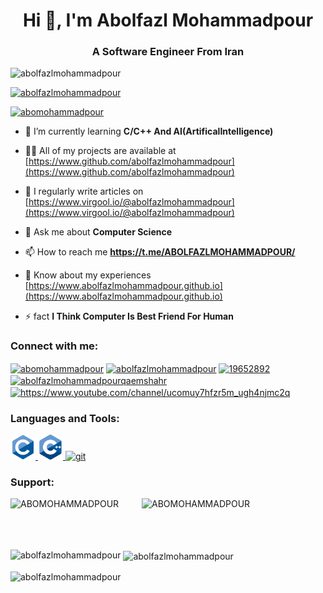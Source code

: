 <h1 align="center">Hi 👋, I'm Abolfazl Mohammadpour</h1>
<h3 align="center">A Software Engineer From Iran</h3>

<p align="left"> <img src="https://komarev.com/ghpvc/?username=abolfazlmohammadpour&label=Profile%20views&color=0e75b6&style=flat" alt="abolfazlmohammadpour" /> </p>

<p align="left"> <a href="https://github.com/ryo-ma/github-profile-trophy"><img src="https://github-profile-trophy.vercel.app/?username=abolfazlmohammadpour" alt="abolfazlmohammadpour" /></a> </p>

<p align="left"> <a href="https://twitter.com/abomohammadpour" target="blank"><img src="https://img.shields.io/twitter/follow/abomohammadpour?logo=twitter&style=for-the-badge" alt="abomohammadpour" /></a> </p>

- 🌱 I’m currently learning **C/C++ And AI(ArtificalIntelligence)**

- 👨‍💻 All of my projects are available at [https://www.github.com/abolfazlmohammadpour](https://www.github.com/abolfazlmohammadpour)

- 📝 I regularly write articles on [https://www.virgool.io/@abolfazlmohammadpour](https://www.virgool.io/@abolfazlmohammadpour)

- 💬 Ask me about **Computer Science**

- 📫 How to reach me **https://t.me/ABOLFAZLMOHAMMADPOUR/**

- 📄 Know about my experiences [https://www.abolfazlmohammadpour.github.io](https://www.abolfazlmohammadpour.github.io)

- ⚡ fact **I Think Computer Is Best Friend For Human**

<h3 align="left">Connect with me:</h3>
<p align="left">
<a href="https://twitter.com/abomohammadpour" target="blank"><img align="center" src="https://raw.githubusercontent.com/rahuldkjain/github-profile-readme-generator/master/src/images/icons/Social/twitter.svg" alt="abomohammadpour" height="30" width="40" /></a>
<a href="https://linkedin.com/in/abolfazlmohammadpour" target="blank"><img align="center" src="https://raw.githubusercontent.com/rahuldkjain/github-profile-readme-generator/master/src/images/icons/Social/linked-in-alt.svg" alt="abolfazlmohammadpour" height="30" width="40" /></a>
<a href="https://stackoverflow.com/users/19652892" target="blank"><img align="center" src="https://raw.githubusercontent.com/rahuldkjain/github-profile-readme-generator/master/src/images/icons/Social/stack-overflow.svg" alt="19652892" height="30" width="40" /></a>
<a href="https://fb.com/abolfazlmohammadpourqaemshahr" target="blank"><img align="center" src="https://raw.githubusercontent.com/rahuldkjain/github-profile-readme-generator/master/src/images/icons/Social/facebook.svg" alt="abolfazlmohammadpourqaemshahr" height="30" width="40" /></a>
<a href="https://www.youtube.com/c/https://www.youtube.com/channel/ucomuy7hfzr5m_ugh4njmc2q" target="blank"><img align="center" src="https://raw.githubusercontent.com/rahuldkjain/github-profile-readme-generator/master/src/images/icons/Social/youtube.svg" alt="https://www.youtube.com/channel/ucomuy7hfzr5m_ugh4njmc2q" height="30" width="40" /></a>
</p>

<h3 align="left">Languages and Tools:</h3>
<p align="left"> <a href="https://www.cprogramming.com/" target="_blank" rel="noreferrer"> <img src="https://raw.githubusercontent.com/devicons/devicon/master/icons/c/c-original.svg" alt="c" width="40" height="40"/> </a> <a href="https://www.w3schools.com/cpp/" target="_blank" rel="noreferrer"> <img src="https://raw.githubusercontent.com/devicons/devicon/master/icons/cplusplus/cplusplus-original.svg" alt="cplusplus" width="40" height="40"/> </a> <a href="https://git-scm.com/" target="_blank" rel="noreferrer"> <img src="https://www.vectorlogo.zone/logos/git-scm/git-scm-icon.svg" alt="git" width="40" height="40"/> </a> </p>

<h3 align="left">Support:</h3>
<p><a href="https://www.buymeacoffee.com/ABOMOHAMMADPOUR"> <img align="left" src="https://cdn.buymeacoffee.com/buttons/v2/default-yellow.png" height="50" width="210" alt="ABOMOHAMMADPOUR" /></a><a href="https://ko-fi.com/ABOMOHAMMADPOUR"> <img align="left" src="https://cdn.ko-fi.com/cdn/kofi3.png?v=3" height="50" width="210" alt="ABOMOHAMMADPOUR" /></a></p><br><br>

<br/>
<br/>

<p><img align="left" src="https://github-readme-stats.vercel.app/api/top-langs?username=abolfazlmohammadpour&show_icons=true&locale=en&layout=compact" alt="abolfazlmohammadpour" /></p>
<p>&nbsp;<img align="center" src="https://github-readme-stats.vercel.app/api?username=abolfazlmohammadpour&show_icons=true&locale=en" alt="abolfazlmohammadpour" /></p>
<p><img align="center" src="https://github-readme-streak-stats.herokuapp.com/?user=abolfazlmohammadpour&" alt="abolfazlmohammadpour" /></p>
